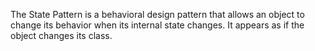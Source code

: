 The State Pattern is a behavioral design pattern that allows an object to change its behavior when its internal state changes. 
It appears as if the object changes its class.